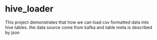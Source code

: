 # hive_loader
This project demonstrates that how we can load csv formatted data into hive tables. the data source come from kafka and table meta is described by json
